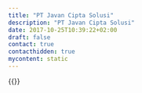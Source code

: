 ```yaml
---
title: "PT Javan Cipta Solusi"
description: "PT Javan Cipta Solusi"
date: 2017-10-25T10:39:22+02:00
draft: false
contact: true
contacthidden: true
mycontent: static
---
```

{{<partner-single
company="PT Javan Cipta Solusi"
type="si"
website="https://javan.co.id/"
countrycode="ID"
city="Bandung"
description="Our Main Services:- Create more profit and less cost with Efficient and Optimized Business Process with BPMN- Business Process Optimization Consultant- Web/Mobile Application Development- Data Analytics- Product DevelopmentCamunda Advantages:1. Standardize business flow documents of user and developer team development 2. Reduce big effort when maintain System for complex and dynamic business process 3. Fast and easy If there is a change in the business processes in the future4. Accelerate and facilitate the collaboration of large team and different vendor5. Single API for different platforms"
siregion="apac"
level="basic"
logo="//images.ctfassets.net/vpidbgnakfvf/5lyYTN4c4eDcdcIgPWjqCP/aee1fa6c09db6678d310689165350d1e/pt_javan_cipta_solusi_logo.png">}}